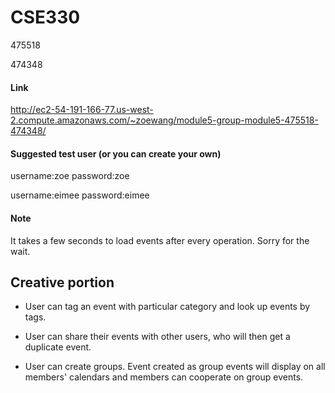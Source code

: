 # CSE330
475518

474348

#### Link

http://ec2-54-191-166-77.us-west-2.compute.amazonaws.com/~zoewang/module5-group-module5-475518-474348/

#### Suggested test user (or you can create your own)
username:zoe  password:zoe

username:eimee  password:eimee

#### Note
It takes a few seconds to load events after every operation. Sorry for the wait.

## Creative portion
- User can tag an event with particular category and look up events by tags.

- User can share their events with other users, who will then get a duplicate event.

- User can create groups. Event created as group events will display on all members' calendars and members can cooperate on group events.
